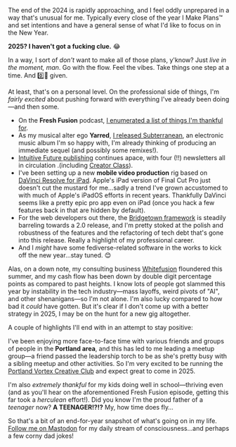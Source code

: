 ---
---

The end of the 2024 is rapidly approaching, and I feel oddly unprepared in a way that's unusual for me. Typically every close of the year I Make Plans™ and set intentions and have a general sense of what I'd like to focus on in the New Year.

**2025? I haven't got a fucking clue.** 😂

In a way, I sort of _don't_ want to make all of those plans, y'know? Just _live in the moment, man_. Go with the flow. Feel the vibes. Take things one step at a time. And 0️⃣🖕 given.

At least, that's on a personal level. On the professional side of things, I'm _fairly excited_ about pushing forward with everything I've already been doing—and then some.

* On the **Fresh Fusion** podcast, [I enumerated a list of things I'm thankful for](https://jaredwhite.com/podcast/120/).
* As my musical alter ego **Yarred**, [I released Subterranean](https://www.yarred.com/music), an electronic music album I'm so happy with, I'm already thinking of producing an immediate sequel (and possibly some remixes!).
* [Intuitive Future publishing](https://plus.intuitivefuture.com) continues apace, with four (!!) newsletters all in circulation .(including [Creator Class](https://jaredwhite.com/creator-class)).
* I've been setting up a new **mobile video production** rig based on [DaVinci Resolve for iPad](https://www.blackmagicdesign.com/products/davinciresolve). Apple's iPad version of Final Cut Pro just doesn't cut the mustard for me…sadly a trend I've grown accustomed to with much of Apple's iPadOS efforts in recent years. Thankfully DaVinci seems like a pretty epic pro app even on iPad (once you hack a few features back in that are hidden by default).
* For the web developers out there, the [Bridgetown framework](https://www.bridgetownrb.com) is steadily barreling towards a 2.0 release, and I'm pretty stoked at the polish and robustness of the features and the refactoring of tech debt that's gone into this release. Really a highlight of my professional career.
* And I _might_ have some fediverse-related software in the works to kick off the new year…stay tuned. 😊

Alas, on a down note, my consulting business [Whitefusion](https://www.whitefusion.studio) floundered this summer, and my cash flow has been down by double digit percentage points as compared to past heights. I know lots of people got slammed this year by instability in the tech industry—mass layoffs, weird pivots of "AI", and other shenanigans—so I'm not alone. I'm also lucky compared to how bad it _could_ have gotten. But it's clear if I don't come up with a better strategy in 2025, I may be on the hunt for a new gig altogether.

A couple of highlights I'll end with in an attempt to stay positive:

I've been enjoying more face-to-face time with various friends and groups of people in the **Portland area**, and this has led to me leading a meetup group—a friend passed the leadership torch to be as she's pretty busy with a sibling meetup and other activities. So I'm very excited to be running the [Portland Vortex Creative Club](https://www.meetup.com/portland-vortex-creative-club/) and expect great to come in 2025.

I'm also _extremely thankful_ for my kids doing well in school—thriving even (and as you'll hear on the aforementioned Fresh Fusion episode, getting this far took a _herculean_ effort!). Did you know I'm the proud father of a _teenager_ now? **A TEENAGER!?!?** My, how time does fly…

So that's a bit of an end-for-year snapshot of what's going on in my life. [Follow me on Mastodon](https://indieweb.social/@jaredwhite) for my daily stream of consciousness…and perhaps a few corny dad jokes!